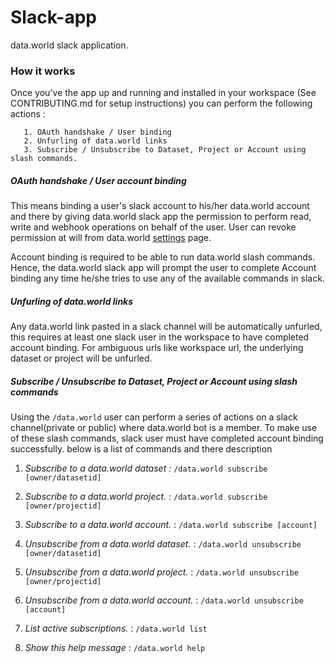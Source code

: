 # Slack-app
data.world slack application.

### How it works

Once you've the app up and running and installed in your workspace (See CONTRIBUTING.md for setup instructions) you can perform the following actions :

       1. OAuth handshake / User binding
       2. Unfurling of data.world links 
       3. Subscribe / Unsubscribe to Dataset, Project or Account using slash commands.

##### OAuth handshake / User account binding 

This means binding a user's slack account to his/her data.world account and there by giving data.world slack app the permission to perform 
read, write and webhook operations on behalf of the user. User can revoke permission at will from data.world [settings](https://data.world/settings/advanced) page.

Account binding is required to be able to run data.world slash commands. Hence, the data.world slack app will prompt the user
to complete Account binding any time he/she tries to use any of the available commands in slack.

##### Unfurling of data.world links

Any data.world link pasted in a slack channel will be automatically unfurled, this requires at least one slack user in the workspace to have completed account binding.
For ambiguous urls like workspace url, the underlying dataset or project will be unfurled.

 
##### Subscribe / Unsubscribe to Dataset, Project or Account using slash commands

Using the `/data.world` user can perform a series of actions on a slack channel(private or public) where data.world bot is a member.
To make use of these slash commands, slack user must have completed account binding successfully. below is a list of commands and there description

1. _Subscribe to a data.world dataset :_ `/data.world subscribe [owner/datasetid]` 

2. _Subscribe to a data.world project._ : `/data.world subscribe [owner/projectid]`

3. _Subscribe to a data.world account._ : `/data.world subscribe [account]`

4. _Unsubscribe from a data.world dataset._ : `/data.world unsubscribe [owner/datasetid]`

5. _Unsubscribe from a data.world project._ : `/data.world unsubscribe [owner/projectid]`

6. _Unsubscribe from a data.world account._ : `/data.world unsubscribe [account]`

7. _List active subscriptions._ : `/data.world list`

8. _Show this help message_ : `/data.world help`
